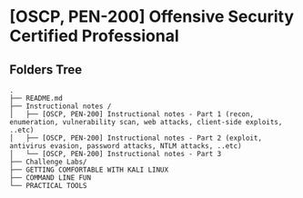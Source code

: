 # [OSCP, PEN-200] Offensive Security Certified Professional

## Folders Tree
```
.
├── README.md
├── Instructional notes /
│   ├── [OSCP, PEN-200] Instructional notes - Part 1 (recon, enumeration, vulnerability scan, web attacks, client-side exploits, ..etc)
│   ├── [OSCP, PEN-200] Instructional notes - Part 2 (exploit, antivirus evasion, password attacks, NTLM attacks, ..etc)
│   └── [OSCP, PEN-200] Instructional notes - Part 3 
├── Challenge Labs/
├── GETTING COMFORTABLE WITH KALI LINUX
├── COMMAND LINE FUN
└── PRACTICAL TOOLS
```
